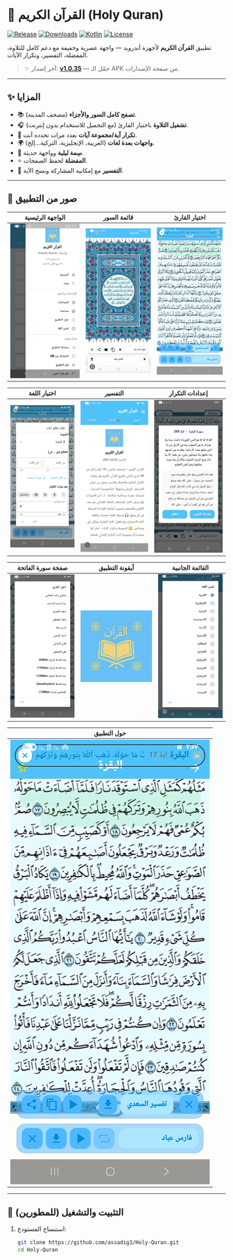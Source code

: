 # 📖 القرآن الكريم (Holy Quran)

[![Release](https://img.shields.io/github/v/release/assadig3/Holy-Quran?color=0a84ff&style=for-the-badge)](https://github.com/assadig3/Holy-Quran/releases)
[![Downloads](https://img.shields.io/github/downloads/assadig3/Holy-Quran/total?color=34c759&style=for-the-badge)](https://github.com/assadig3/Holy-Quran/releases)
[![Kotlin](https://img.shields.io/badge/Kotlin-100%25-7f52ff?style=for-the-badge)](https://kotlinlang.org/)
[![License](https://img.shields.io/github/license/assadig3/Holy-Quran?style=for-the-badge)](LICENSE)

تطبيق **القرآن الكريم** لأجهزة أندرويد — واجهة عصرية وخفيفة مع دعم كامل للتلاوة، المفضلة، التفسير، وتكرار الآيات.

> ✨ آخر إصدار: **[v1.0.35](https://github.com/assadig3/Holy-Quran/releases/tag/v1.0.35)** — حمّل الـ APK من صفحة الإصدارات.

---

## ✨ المزايا
- 📚 **تصفح كامل السور والأجزاء** (مصحف المدينة).
- 🎧 **تشغيل التلاوة** باختيار القارئ (مع التحميل للاستخدام بدون إنترنت).
- 🔁 **تكرار آية/مجموعة آيات** بعدد مرات تحدده أنت.
- 🌍 **واجهات بعدة لغات** (العربية، الإنجليزية، التركية…إلخ).
- 🌙 **سِمة ليلية** وواجهة حديثة.
- ⭐ **المفضلة** لحفظ الصفحات.
- 📖 **التفسير** مع إمكانية المشاركة ونسخ الآية.

---

## 📸 صور من التطبيق

| الواجهة الرئيسية | قائمة السور | اختيار القارئ |
|---|---|---|
| ![الواجهة](screenshots/a1.jpg) | ![السور](screenshots/a2.jpg) | ![القارئ](screenshots/a3.jpg) |

| اختيار اللغة | التفسير | إعدادات التكرار |
|---|---|---|
| ![اللغة](screenshots/a4.jpg) | ![التفسير](screenshots/a5.jpg) | ![التكرار](screenshots/a6.jpg) |

| صفحة سورة الفاتحة | أيقونة التطبيق | القائمة الجانبية |
|---|---|---|
| ![الفاتحة](screenshots/a7.jpg) | ![أيقونة](screenshots/a9.png) | ![القائمة](screenshots/a8.jpg) |

| حول التطبيق |
|---|
| ![حول التطبيق](screenshots/a3.jpg) |

---

## 🚀 التثبيت والتشغيل (للمطورين)
1. استنساخ المستودع:
   ```bash
   git clone https://github.com/assadig3/Holy-Quran.git
   cd Holy-Quran
